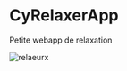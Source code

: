 # CyRelaxerApp
Petite webapp de relaxation

![relaeurx](https://user-images.githubusercontent.com/47422853/76894337-40cc5880-688e-11ea-8960-02d8a90b89be.JPG)

